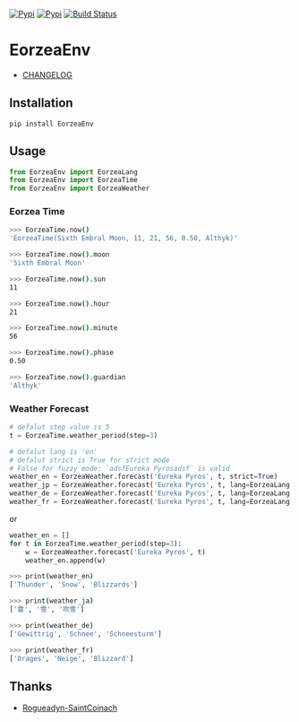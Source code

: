 
[![Pypi](https://img.shields.io/pypi/v/eorzeaenv.svg?style=flat-square)](https://pypi.org/project/EorzeaEnv/)
[![Pypi](https://img.shields.io/pypi/pyversions/eorzeaenv.svg?style=flat-square)](https://pypi.org/project/EorzeaEnv/)
[![Build Status](https://img.shields.io/travis/EltonChou/EorzeaEnv.svg?style=flat-square)](https://travis-ci.org/EltonChou/EorzeaEnv)

# EorzeaEnv

+ [CHANGELOG](https://github.com/EltonChou/EorzeaEnv/blob/master/CHANGELOG.md)

## Installation
```
pip install EorzeaEnv
```

## Usage
```py
from EorzeaEnv import EorzeaLang
from EorzeaEnv import EorzeaTime
from EorzeaEnv import EorzeaWeather
```

### Eorzea Time

```sh
>>> EorzeaTime.now()
'EorzeaTime(Sixth Embral Moon, 11, 21, 56, 0.50, Althyk)'

>>> EorzeaTime.now().moon
'Sixth Embral Moon'

>>> EorzeaTime.now().sun
11

>>> EorzeaTime.now().hour
21

>>> EorzeaTime.now().minute
56

>>> EorzeaTime.now().phase
0.50

>>> EorzeaTime.now().guardian
'Althyk'
```

### Weather Forecast
```python
# defalut step value is 5
t = EorzeaTime.weather_period(step=3)

# defalut lang is 'en'
# defalut strict is True for strict mode
# False for fuzzy mode: `adsfEureka Pyrosadsf` is valid
weather_en = EorzeaWeather.forecast('Eureka Pyros', t, strict=True)
weather_jp = EorzeaWeather.forecast('Eureka Pyros', t, lang=EorzeaLang.JA, strict=True)
weather_de = EorzeaWeather.forecast('Eureka Pyros', t, lang=EorzeaLang.DE, strict=True)
weather_fr = EorzeaWeather.forecast('Eureka Pyros', t, lang=EorzeaLang.FR, strict=True)
```
or
```py
weather_en = []
for t in EorzeaTime.weather_period(step=3):
    w = EorzeaWeather.forecast('Eureka Pyros', t)
    weather_en.append(w)
```

```sh
>>> print(weather_en)
['Thunder', 'Snow', 'Blizzards']

>>> print(weather_ja)
['雷', '雪', '吹雪']

>>> print(weather_de)
['Gewittrig', 'Schnee', 'Schneesturm']

>>> print(weather_fr)
['Orages', 'Neige', 'Blizzard']
```

## Thanks
- [Rogueadyn-SaintCoinach](https://github.com/Rogueadyn/SaintCoinach)
